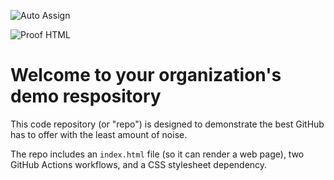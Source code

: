 ![Auto Assign](https://github.com/Dragonfly-Team/demo-repository/actions/workflows/auto-assign.yml/badge.svg)

![Proof HTML](https://github.com/Dragonfly-Team/demo-repository/actions/workflows/proof-html.yml/badge.svg)

# Welcome to your organization's demo respository
This code repository (or "repo") is designed to demonstrate the best GitHub has to offer with the least amount of noise.

The repo includes an `index.html` file (so it can render a web page), two GitHub Actions workflows, and a CSS stylesheet dependency.
